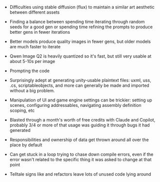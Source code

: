 - Difficulties using stable diffusion (flux) to maintain a similar art aesthetic between different assets
- Finding a balance between spending time iterating through random seeds for a good gen or spending time refining the prompts to produce better gens in fewer iterations
- Better models produce quality images in fewer gens, but older models are much faster to iterate

- Qwen Image Q2 is heavily quantized so it's fast, but still very usable at about 5-10s per image


- Prompting the code
- Surprisingly adept at generating unity-usable plaintext files: uxml, uss, .cs, scriptableobjects, and more can generally be made and imported without a big problem.
- Manipulation of UI and game engine settings can be trickier: setting up scenes, configuring addressables, navigating assembly definition scoping, etc
- Blasted through a month's worth of free credits with Claude and Copilot, probably 3/4 or more of that usage was guiding it through bugs it had generated


- Responsibilities and ownership of data get thrown around all over the place by default

- Can get stuck in a loop trying to chase down compile errors, even if the error wasn't related to the specific thing it was asked to change at that point

- Telltale signs like and refactors leave lots of unused code lying around